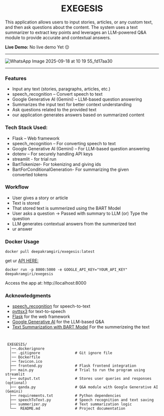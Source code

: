 <h1 align="center"> EXEGESIS</h1>

This application allows users to input stories, articles, or any custom text, and then ask questions about the content. The system uses a text summarizer to extract key points and leverages an LLM-powered Q&A module to provide accurate and contextual answers.

**Live Demo:** No live demo Yet 😔

---

![WhatsApp Image 2025-09-18 at 10 19 55_fd17aa30](https://github.com/user-attachments/assets/9d37a5c7-42fd-4426-9ff0-9d3e9818cae9)

---
### Features
-  Input any text (stories, paragraphs, articles, etc.)
-  speech_recognition – Convert speech to text
-  Google Generative AI (Gemini) – LLM-based question answering
-  Summarizes the input text for better context understanding
-  Ask questions related to the provided text
-  our application generates answers based on summarized content

### Tech Stack Used:
 - Flask – Web framework
 - speech_recognition – For converting speech to text
 - Google Generative AI (Gemini) – For LLM-based question answering
 - dotenv – For securely handling API keys
 - streamlit - for trial run
 - BartTokenizer- For  tokenizing and giving ids
 - BartForConditionalGeneration- For summarizing the given converted tokens

### Workflow
 - User gives a story or article 
 -  Text is stored 
 -  That stored text is summerized using the BART Model
 - User asks a question → Passed with summary to LLM (or) Type the question
 - LLM generates contextual answers from the summerized text
 - ur answer

### Docker Usage
```
docker pull deepakramgiri/exegesis:latest
```
get ur [API HERE:](https://aistudio.google.com/apikey?_gl=1*9jchcg*_ga*OTMyMDY4NzA0LjE3NTczMjM2ODA.*_ga_P1DBVKWT6V*czE3NTgyNTgwMTYkbzIkZzAkdDE3NTgyNTgwMTYkajYwJGwwJGgxMjkxNTI0ODg5)
```
docker run -p 8000:5000 -e GOOGLE_API_KEY="YOUR_API_KEY" deepakramgiri/exegesis
```
Access the app at: http://localhost:8000

### Acknowledgments
- [speech_recognition](https://pypi.org/project/SpeechRecognition/) for speech-to-text
- [pyttsx3](https://pypi.org/project/pyttsx3/) for text-to-speech
- [Flask](https://flask.palletsprojects.com/) for the web framework
- [Google Generative AI](https://ai.google.dev/) for the LLM-based Q&A
- [Text Summarization with BART Model](https://medium.com/@sandyeep70/demystifying-text-summarization-with-deep-learning-ce08d99eda97) For the summerizeing the text
```


 EXEGESIS/
  │──.dockerignore 
  │── .gitignore                # Git ignore file
  │── Dockerfile
  │── favicon.ico
  ├── frontend.py               # Flask frontend integration
  ├── main.py                   # Trial to run the program using streamlit
  ├── output.txt                # Stores user queries and responses (optional)
  ├── qanda.py                  # Q&A module with Google Generative AI (Gemini)
  ├── requirements.txt          # Python dependencies
  ├── speechToText.py           # Speech recognition and text saving
  ├── summerizer.py             # Text summarization logic
  └──  README.md                # Project documentation
```


